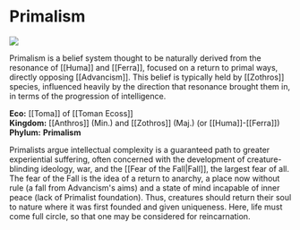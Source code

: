 <!-- wiki-header-section:start -->
# Primalism
 
<img src="Primalism.png"><i></i></img>

Primalism is a belief system thought to be naturally derived from the resonance of [[Huma]] and [[Ferra]], focused on a return to primal ways, directly opposing [[Advancism]]. This belief is typically held by [[Zothros]] species, influenced heavily by the direction that resonance brought them in, in terms of the progression of intelligence.

<!-- wiki-header-section:end -->

**Eco:** [[Toma]] of [[Toman Ecoss]]  <br>
**Kingdom:** [[Anthros]] (Min.) and [[Zothros]] (Maj.) (or [[Huma]]-[[Ferra]])  <br>
**Phylum:** **Primalism** <br>

Primalists argue intellectual complexity is a guaranteed path to greater experiential suffering, often concerned with the development of creature-blinding ideology, war, and the [[Fear of the Fall|Fall]], the largest fear of all. The fear of the Fall is the idea of a return to anarchy, a place now without rule (a fall from Advancism's aims) and a state of mind incapable of inner peace (lack of Primalist foundation). Thus, creatures should return their soul to nature where it was first founded and given uniqueness. Here, life must come full circle, so that one may be considered for reincarnation. 

